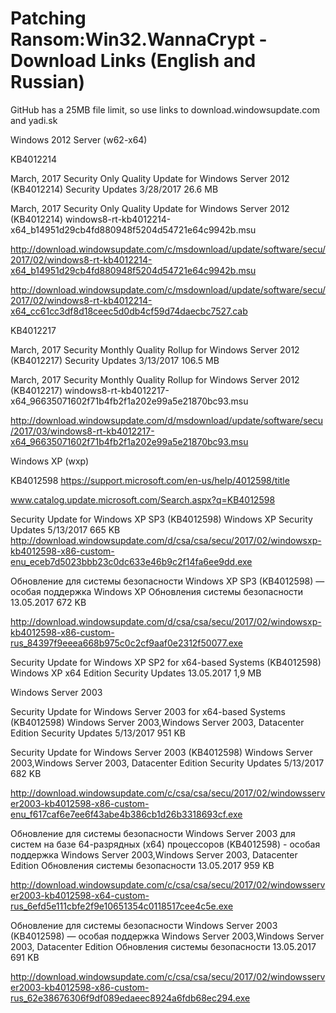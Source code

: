 # Patching Ransom:Win32.WannaCrypt - Download Links (English and Russian)

GitHub has a 25MB file limit, so use links to download.windowsupdate.com and yadi.sk

Windows 2012 Server (w62-x64)

KB4012214

March, 2017 Security Only Quality Update for Windows Server 2012 (KB4012214)  Security Updates 	3/28/2017  26.6 MB


March, 2017 Security Only Quality Update for Windows Server 2012 (KB4012214)
windows8-rt-kb4012214-x64_b14951d29cb4fd880948f5204d54721e64c9942b.msu

http://download.windowsupdate.com/c/msdownload/update/software/secu/2017/02/windows8-rt-kb4012214-x64_b14951d29cb4fd880948f5204d54721e64c9942b.msu

 http://download.windowsupdate.com/c/msdownload/update/software/secu/2017/02/windows8-rt-kb4012214-x64_cc61cc3df8d18ceec5d0db4cf59d74daecbc7527.cab


KB4012217

March, 2017 Security Monthly Quality Rollup for Windows Server 2012 (KB4012217)  Security Updates 	3/13/2017  106.5 MB

March, 2017 Security Monthly Quality Rollup for Windows Server 2012 (KB4012217)
windows8-rt-kb4012217-x64_96635071602f71b4fb2f1a202e99a5e21870bc93.msu

http://download.windowsupdate.com/d/msdownload/update/software/secu/2017/03/windows8-rt-kb4012217-x64_96635071602f71b4fb2f1a202e99a5e21870bc93.msu


Windows XP (wxp)

KB4012598
https://support.microsoft.com/en-us/help/4012598/title

www.catalog.update.microsoft.com/Search.aspx?q=KB4012598


Security Update for Windows XP SP3 (KB4012598) 	Windows XP 	Security Updates 	5/13/2017  665 KB
http://download.windowsupdate.com/d/csa/csa/secu/2017/02/windowsxp-kb4012598-x86-custom-enu_eceb7d5023bbb23c0dc633e46b9c2f14fa6ee9dd.exe

Обновление для системы безопасности Windows XP SP3 (KB4012598) — особая поддержка  Windows XP  Обновления системы безопасности  13.05.2017  672 KB

http://download.windowsupdate.com/d/csa/csa/secu/2017/02/windowsxp-kb4012598-x86-custom-rus_84397f9eeea668b975c0c2cf9aaf0e2312f50077.exe


Security Update for Windows XP SP2 for x64-based Systems (KB4012598)  Windows XP x64 Edition  Security Updates  13.05.2017  1,9 MB



Windows Server 2003

Security Update for Windows Server 2003 for x64-based Systems (KB4012598) 	Windows Server 2003,Windows Server 2003, Datacenter Edition 	Security Updates 	5/13/2017  951 KB

Security Update for Windows Server 2003 (KB4012598) 	Windows Server 2003,Windows Server 2003, Datacenter Edition 	Security Updates 	5/13/2017  682 KB

http://download.windowsupdate.com/c/csa/csa/secu/2017/02/windowsserver2003-kb4012598-x86-custom-enu_f617caf6e7ee6f43abe4b386cb1d26b3318693cf.exe


Обновление для системы безопасности Windows Server 2003 для систем на базе 64-разрядных (x64) процессоров (KB4012598) - особая поддержка  Windows Server 2003,Windows Server 2003, Datacenter Edition  Обновления системы безопасности  13.05.2017  959 KB

http://download.windowsupdate.com/c/csa/csa/secu/2017/02/windowsserver2003-kb4012598-x64-custom-rus_6efd5e111cbfe2f9e10651354c0118517cee4c5e.exe


Обновление для системы безопасности Windows Server 2003 (KB4012598) — особая поддержка  Windows Server 2003,Windows Server 2003, Datacenter Edition  Обновления системы безопасности  13.05.2017  691 KB

http://download.windowsupdate.com/c/csa/csa/secu/2017/02/windowsserver2003-kb4012598-x86-custom-rus_62e38676306f9df089edaeec8924a6fdb68ec294.exe


 
